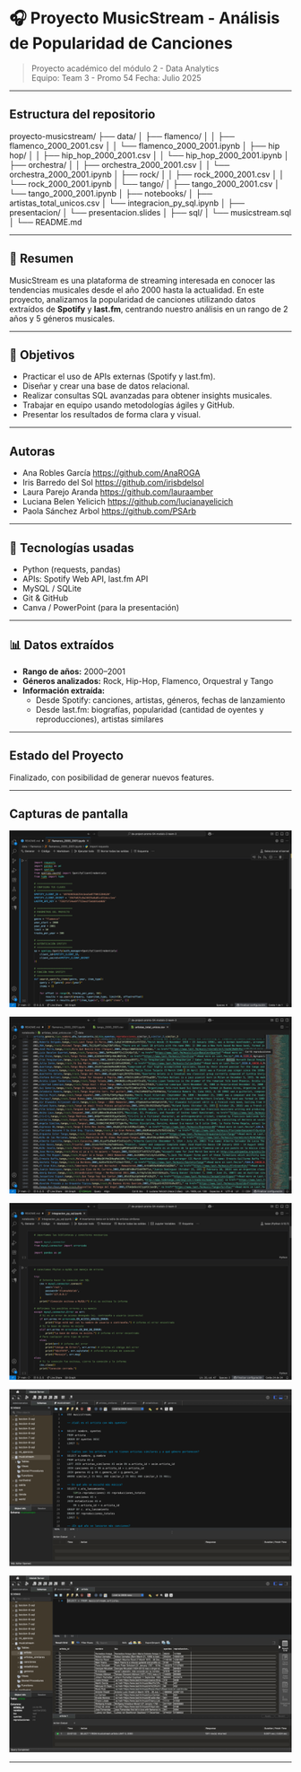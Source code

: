 # 🎧 Proyecto MusicStream - Análisis de Popularidad de Canciones

> Proyecto académico del módulo 2 - Data Analytics  
> Equipo: Team 3 - Promo 54
> Fecha: Julio 2025  

---

## Estructura del repositorio

proyecto-musicstream/
├── data/
│     ├── flamenco/
│     │   ├── flamenco_2000_2001.csv
│     │   └── flamenco_2000_2001.ipynb
│     ├── hip hop/
│     │   ├── hip_hop_2000_2001.csv
│     │   └── hip_hop_2000_2001.ipynb
│     ├── orchestra/
│     │   ├── orchestra_2000_2001.csv
│     │   └── orchestra_2000_2001.ipynb
│     ├── rock/
│     │   ├── rock_2000_2001.csv
│     │   └── rock_2000_2001.ipynb
│     └── tango/
│         ├── tango_2000_2001.csv
│         └── tango_2000_2001.ipynb
│
├── notebooks/
│   ├── artistas_total_unicos.csv
│   └── integracion_py_sql.ipynb
│
├── presentacion/
│   └── presentacion.slides
│
├── sql/
│   └── musicstream.sql
│
└── README.md

---

## 🧠 Resumen

MusicStream es una plataforma de streaming interesada en conocer las tendencias musicales desde el año 2000 hasta la actualidad. En este proyecto, analizamos la popularidad de canciones utilizando datos extraídos de **Spotify** y **last.fm**, centrando nuestro análisis en un rango de 2 años y 5 géneros musicales.

---

## 🎯 Objetivos

- Practicar el uso de APIs externas (Spotify y last.fm).
- Diseñar y crear una base de datos relacional.
- Realizar consultas SQL avanzadas para obtener insights musicales.
- Trabajar en equipo usando metodologías ágiles y GitHub.
- Presentar los resultados de forma clara y visual.

---

## Autoras

* Ana Robles García https://github.com/AnaROGA
* Iris Barredo del Sol https://github.com/irisbdelsol
* Laura Parejo Aranda https://github.com/lauraamber
* Luciana Belen Yelicich https://github.com/lucianayelicich
* Paola Sánchez Arbol https://github.com/PSArb

---

## 🔧 Tecnologías usadas

- Python (requests, pandas)
- APIs: Spotify Web API, last.fm API
- MySQL / SQLite
- Git & GitHub
- Canva / PowerPoint (para la presentación)

---

## 📊 Datos extraídos

- **Rango de años:** 2000–2001  
- **Géneros analizados:** Rock, Hip-Hop, Flamenco, Orquestral y Tango
- **Información extraída:**
  - Desde Spotify: canciones, artistas, géneros, fechas de lanzamiento
  - Desde last.fm: biografías, popularidad (cantidad de oyentes y reproducciones), artistas similares

---

## Estado del Proyecto

Finalizado, con posibilidad de generar nuevos features.

---

## Capturas de pantalla

![alt text](<imagenes/Captura de pantalla 2025-07-17 a la(s) 11.04.30 p. m..png>) 

![alt text](<imagenes/Captura de pantalla 2025-07-17 a la(s) 11.04.58 p. m..png>) 

![alt text](<imagenes/Captura de pantalla 2025-07-17 a la(s) 11.05.27 p. m..png>) 

![alt text](<imagenes/Captura de pantalla 2025-07-17 a la(s) 11.07.04 p. m..png>) 

![alt text](<imagenes/Captura de pantalla 2025-07-17 a la(s) 11.07.29 p. m..png>)

---